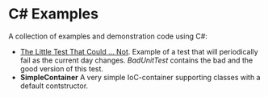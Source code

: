 C# Examples
==============

A collection of examples and demonstration code using C#:
- [The Little Test That Could ... Not](http://www.hjerpbakk.com/blog/2013/9/24/the-little-test-that-could-not.html). Example of a test that will periodically fail as the current day changes. *BadUnitTest* contains the bad and the good version of this test.
- **SimpleContainer** A very simple IoC-container supporting classes with a default contstructor.
